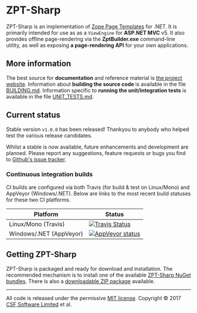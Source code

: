 # ZPT-Sharp
ZPT-Sharp is an implementation of [Zope Page Templates] for .NET.
It is primarily intended for use as as a `ViewEngine` for **ASP.NET MVC** v5.
It also provides offline page-rendering via the **ZptBuilder.exe** command-line utility, as well
as exposing **a page-rendering API** for your own applications.

[Zope Page Templates]: https://docs.zope.org/zope2/zope2book/ZPT.html

## More information
The best source for **documentation** and reference material is [the project website].
Information about **building the source code** is available in the file [BUILDING.md].
Information specific to **running the unit/integration tests** is available in the file [UNIT_TESTS.md].

[the project website]: http://csf-dev.github.io/ZPT-Sharp/
[BUILDING.md]: https://github.com/csf-dev/ZPT-Sharp/blob/master/BUILDING.md
[UNIT_TESTS.md]: https://github.com/csf-dev/ZPT-Sharp/blob/master/UNIT_TESTS.md

## Current status
Stable version `v1.0.0` has been released!  Thankyou to anybody who helped test the various release candidates.

Whilst a stable is now available, future enhancements and development are planned.
Please report any suggestions, feature requests or bugs you find to [Github's issue tracker].

[Github's issue tracker]: https://github.com/csf-dev/ZPT-Sharp/issues

### Continuous integration builds
CI builds are configured via both Travis (for build & test on Linux/Mono) and AppVeyor (Windows/.NET).
Below are links to the most recent build statuses for these two CI platforms.

Platform | Status
-------- | ------
Linux/Mono (Travis) | [![Travis Status](https://travis-ci.org/csf-dev/ZPT-Sharp.svg?branch=master)](https://travis-ci.org/csf-dev/ZPT-Sharp)
Windows/.NET (AppVeyor) | [![AppVeyor status](https://ci.appveyor.com/api/projects/status/apc1gw18xjkr2fn3?svg=true)](https://ci.appveyor.com/project/craigfowler/zpt-sharp)

## Getting ZPT-Sharp
ZPT-Sharp is packaged and ready for download and installation.
The recommended mechanism is to install one of the available [ZPT-Sharp NuGet bundles].
There is also a [downloadable ZIP package] available.

[ZPT-Sharp NuGet bundles]: http://csf-dev.github.io/ZPT-Sharp/nuget-packages.html
[downloadable ZIP package]: http://csf-dev.github.io/ZPT-Sharp/download.html

---

All code is released under the permissive [MIT license].
Copyright © 2017 [CSF Software Limited] et al.

[MIT license]: https://github.com/csf-dev/ZPT-Sharp/blob/master/LICENSE
[CSF Software Limited]: http://csf-dev.com/
